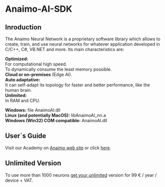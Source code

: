 # Anaimo-AI-SDK

## Inroduction
The Anaimo Neural Network is a proprietary software library which allows to create, train, and use neural networks for whatever application developed in C/C++, C#, VB.NET and more. Its main characteristics are:

**Optimized:**<br />
For computational high speed.<br />
To dynamically consume the least memory possible.<br />
**Cloud or on-premises** (Edge AI).<br />
**Auto adaptative:**<br />
It can self-adapt its topology for faster and better performance, like the human brain.<br />
**Unlimited:**<br />
In RAM and CPU.<br />


**Windows:** file AnaimoAI.dll <br />
**Linux (and potentially MacOS):** libAnaimoAI_nn.a <br />
**Windows (Win32) COM compatible:** AnaimoAI.dll <br />

## User`s Guide
Visit our Academy on [Anaimo web site](https://anaimo.com/academy/) or click [here](https://anaimo.com/academy/neural-networks-users-guide/neural-networks-users-guide/).

## Unlimited Version
To use more than 1000 neurons [get your unlimited](https://anaimo.com/shop/) version for 99 € / year / device + VAT.
